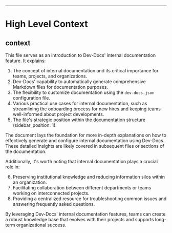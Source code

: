 

  ---
# High Level Context
## context
This file serves as an introduction to Dev-Docs' internal documentation feature. It explains:

1. The concept of internal documentation and its critical importance for teams, projects, and organizations.
2. Dev-Docs' capability to automatically generate comprehensive Markdown files for documentation purposes.
3. The flexibility to customize documentation using the `dev-docs.json` configuration file.
4. Various practical use cases for internal documentation, such as streamlining the onboarding process for new hires and keeping teams well-informed about project developments.
5. The file's strategic position within the documentation structure (sidebar_position: 1).

The document lays the foundation for more in-depth explanations on how to effectively generate and configure internal documentation using Dev-Docs. These detailed insights are likely covered in subsequent files or sections of the documentation.

Additionally, it's worth noting that internal documentation plays a crucial role in:

6. Preserving institutional knowledge and reducing information silos within an organization.
7. Facilitating collaboration between different departments or teams working on interconnected projects.
8. Providing a centralized resource for troubleshooting common issues and answering frequently asked questions.

By leveraging Dev-Docs' internal documentation features, teams can create a robust knowledge base that evolves with their projects and supports long-term organizational success.

  